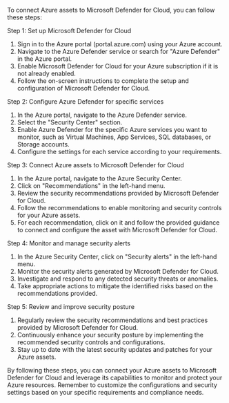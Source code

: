 
To connect Azure assets to Microsoft Defender for Cloud, you can follow these steps:

Step 1: Set up Microsoft Defender for Cloud

1.  Sign in to the Azure portal (portal.azure.com) using your Azure account.
2.  Navigate to the Azure Defender service or search for "Azure Defender" in the Azure portal.
3.  Enable Microsoft Defender for Cloud for your Azure subscription if it is not already enabled.
4.  Follow the on-screen instructions to complete the setup and configuration of Microsoft Defender for Cloud.

Step 2: Configure Azure Defender for specific services

1.  In the Azure portal, navigate to the Azure Defender service.
2.  Select the "Security Center" section.
3.  Enable Azure Defender for the specific Azure services you want to monitor, such as Virtual Machines, App Services, SQL databases, or Storage accounts.
4.  Configure the settings for each service according to your requirements.

Step 3: Connect Azure assets to Microsoft Defender for Cloud

1.  In the Azure portal, navigate to the Azure Security Center.
2.  Click on "Recommendations" in the left-hand menu.
3.  Review the security recommendations provided by Microsoft Defender for Cloud.
4.  Follow the recommendations to enable monitoring and security controls for your Azure assets.
5.  For each recommendation, click on it and follow the provided guidance to connect and configure the asset with Microsoft Defender for Cloud.

Step 4: Monitor and manage security alerts

1.  In the Azure Security Center, click on "Security alerts" in the left-hand menu.
2.  Monitor the security alerts generated by Microsoft Defender for Cloud.
3.  Investigate and respond to any detected security threats or anomalies.
4.  Take appropriate actions to mitigate the identified risks based on the recommendations provided.

Step 5: Review and improve security posture

1.  Regularly review the security recommendations and best practices provided by Microsoft Defender for Cloud.
2.  Continuously enhance your security posture by implementing the recommended security controls and configurations.
3.  Stay up to date with the latest security updates and patches for your Azure assets.

By following these steps, you can connect your Azure assets to Microsoft Defender for Cloud and leverage its capabilities to monitor and protect your Azure resources. Remember to customize the configurations and security settings based on your specific requirements and compliance needs.